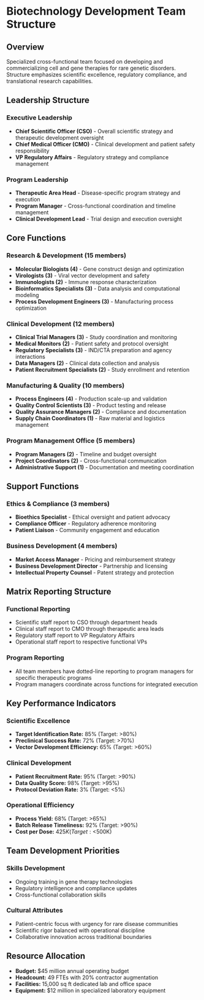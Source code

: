 # Biotechnology Development Team Structure

## Overview
Specialized cross-functional team focused on developing and commercializing cell and gene therapies for rare genetic disorders. Structure emphasizes scientific excellence, regulatory compliance, and translational research capabilities.

## Leadership Structure

### Executive Leadership
- **Chief Scientific Officer (CSO)** - Overall scientific strategy and therapeutic development oversight
- **Chief Medical Officer (CMO)** - Clinical development and patient safety responsibility
- **VP Regulatory Affairs** - Regulatory strategy and compliance management

### Program Leadership
- **Therapeutic Area Head** - Disease-specific program strategy and execution
- **Program Manager** - Cross-functional coordination and timeline management
- **Clinical Development Lead** - Trial design and execution oversight

## Core Functions

### Research & Development (15 members)
- **Molecular Biologists (4)** - Gene construct design and optimization
- **Virologists (3)** - Viral vector development and safety
- **Immunologists (2)** - Immune response characterization
- **Bioinformatics Specialists (3)** - Data analysis and computational modeling
- **Process Development Engineers (3)** - Manufacturing process optimization

### Clinical Development (12 members)
- **Clinical Trial Managers (3)** - Study coordination and monitoring
- **Medical Monitors (2)** - Patient safety and protocol oversight
- **Regulatory Specialists (3)** - IND/CTA preparation and agency interactions
- **Data Managers (2)** - Clinical data collection and analysis
- **Patient Recruitment Specialists (2)** - Study enrollment and retention

### Manufacturing & Quality (10 members)
- **Process Engineers (4)** - Production scale-up and validation
- **Quality Control Scientists (3)** - Product testing and release
- **Quality Assurance Managers (2)** - Compliance and documentation
- **Supply Chain Coordinators (1)** - Raw material and logistics management

### Program Management Office (5 members)
- **Program Managers (2)** - Timeline and budget oversight
- **Project Coordinators (2)** - Cross-functional communication
- **Administrative Support (1)** - Documentation and meeting coordination

## Support Functions

### Ethics & Compliance (3 members)
- **Bioethics Specialist** - Ethical oversight and patient advocacy
- **Compliance Officer** - Regulatory adherence monitoring
- **Patient Liaison** - Community engagement and education

### Business Development (4 members)
- **Market Access Manager** - Pricing and reimbursement strategy
- **Business Development Director** - Partnership and licensing
- **Intellectual Property Counsel** - Patent strategy and protection

## Matrix Reporting Structure

### Functional Reporting
- Scientific staff report to CSO through department heads
- Clinical staff report to CMO through therapeutic area leads
- Regulatory staff report to VP Regulatory Affairs
- Operational staff report to respective functional VPs

### Program Reporting
- All team members have dotted-line reporting to program managers for specific therapeutic programs
- Program managers coordinate across functions for integrated execution

## Key Performance Indicators

### Scientific Excellence
- **Target Identification Rate:** 85% (Target: >80%)
- **Preclinical Success Rate:** 72% (Target: >70%)
- **Vector Development Efficiency:** 65% (Target: >60%)

### Clinical Development
- **Patient Recruitment Rate:** 95% (Target: >90%)
- **Data Quality Score:** 98% (Target: >95%)
- **Protocol Deviation Rate:** 3% (Target: <5%)

### Operational Efficiency
- **Process Yield:** 68% (Target: >65%)
- **Batch Release Timeliness:** 92% (Target: >90%)
- **Cost per Dose:** $425K (Target: <$500K)

## Team Development Priorities

### Skills Development
- Ongoing training in gene therapy technologies
- Regulatory intelligence and compliance updates
- Cross-functional collaboration skills

### Cultural Attributes
- Patient-centric focus with urgency for rare disease communities
- Scientific rigor balanced with operational discipline
- Collaborative innovation across traditional boundaries

## Resource Allocation
- **Budget:** $45 million annual operating budget
- **Headcount:** 49 FTEs with 20% contractor augmentation
- **Facilities:** 15,000 sq ft dedicated lab and office space
- **Equipment:** $12 million in specialized laboratory equipment